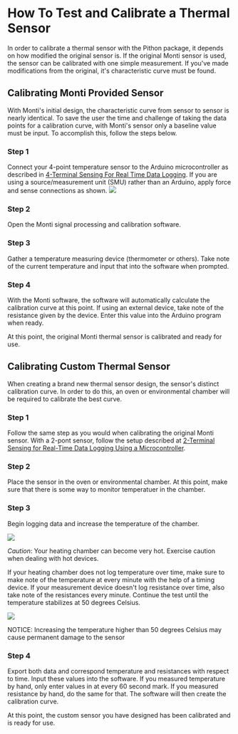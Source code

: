 # How To Test and Calibrate a Thermal Sensor
In order to calibrate a thermal sensor with the Pithon package, it depends on how modified the original sensor is. If the original Monti sensor is used, the sensor can be calibrated with one simple measurement. If you've made modifications from the original, it's characteristic curve must be found.

## Calibrating Monti Provided Sensor
With Monti's initial design, the characteristic curve from sensor to sensor is nearly identical. To save the user the time and challenge of taking the data points for a calibration curve, with Monti's sensor only a baseline value must be input. To accomplish this, follow the steps below.

### Step 1
Connect your 4-point temperature sensor to the Arduino microcontroller as described in [4-Terminal Sensing For Real Time Data Logging](https://github.com/keeganmjgreen/3D-Printed-Sensors-Manual-Demo/blob/main/4-Terminal-Sensing-for-Real-Time-Data-Logging-Using-a-Microcontroller.md). If you are using a source/measurement unit (SMU) rather than an Arduino, apply force and sense connections as shown.
![](https://raw.githubusercontent.com/keeganmjgreen/3D-Printed-Sensors-Manual-Demo/main/img/Cura%20for%20Capacitors/4-point%20pinout.JPG)

### Step 2
Open the Monti signal processing and calibration software.

### Step 3
Gather a temperature measuring device (thermometer or others). Take note of the current temperature and input that into the software when prompted.

### Step 4
With the Monti software, the software will automatically calculate the calibration curve at this point. If using an external device, take note of the resistance given by the device. Enter this value into the Arduino program when ready.

At this point, the original Monti thermal sensor is calibrated and ready for use.

## Calibrating Custom Thermal Sensor
When creating a brand new thermal sensor design, the sensor's distinct calibration curve. In order to do this, an oven or environmental chamber will be required to calibrate the best curve.

### Step 1
Follow the same step as you would when calibrating the original Monti sensor. With a 2-pont sensor, follow the setup described at [2-Terminal Sensing for Real-Time Data Logging Using a Microcontroller](https://github.com/keeganmjgreen/3D-Printed-Sensors-Manual-Demo/blob/main/2-Terminal-Sensing-for-Real-Time-Data-Logging-Using-a-Microcontroller.md).

### Step 2
Place the sensor in the oven or environmental chamber. At this point, make sure that there is some way to monitor temperatuer in the chamber.

### Step 3
Begin logging data and increase the temperature of the chamber.

![](https://raw.githubusercontent.com/keeganmjgreen/3D-Printed-Sensors-Manual-Demo/c19642ca181b20fe722775690fba786da6298c33/img/Safety/ANSI_Caution_Header_-_1998.svg)

*Caution*: Your heating chamber can become very hot. Exercise caution when dealing with hot devices.

If your heating chamber does not log temperature over time, make sure to make note of the temperature at every minute with the help of a timing device. If your measurement device doesn't log resistance over time, also take note of the resistances every minute. Continue the test until the temperature stabilizes at 50 degrees Celsius. 

![](https://raw.githubusercontent.com/keeganmjgreen/3D-Printed-Sensors-Manual-Demo/c19642ca181b20fe722775690fba786da6298c33/img/Safety/ANSI_Notice_Header_-_1998.svg)

NOTICE: Increasing the temperature higher than 50 degrees Celsius may cause permanent damage to the sensor

### Step 4
Export both data and correspond temperature and resistances with respect to time. Input these values into the software. If you measured temperature by hand, only enter values in at every 60 second mark. If you measured resistance by hand, do the same for that. The software will then create the calibration curve.

At this point, the custom sensor you have designed has been calibrated and is ready for use.
